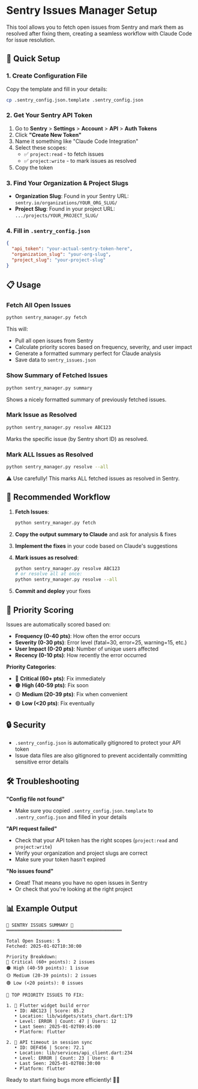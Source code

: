 # Sentry Issues Manager Setup

This tool allows you to fetch open issues from Sentry and mark them as resolved after fixing them, creating a seamless workflow with Claude Code for issue resolution.

## 🚀 Quick Setup

### 1. Create Configuration File

Copy the template and fill in your details:

```bash
cp .sentry_config.json.template .sentry_config.json
```

### 2. Get Your Sentry API Token

1. Go to **Sentry** > **Settings** > **Account** > **API** > **Auth Tokens**
2. Click **"Create New Token"**
3. Name it something like "Claude Code Integration"
4. Select these scopes:
   - ✅ `project:read` - to fetch issues
   - ✅ `project:write` - to mark issues as resolved
5. Copy the token

### 3. Find Your Organization & Project Slugs

- **Organization Slug**: Found in your Sentry URL: `sentry.io/organizations/YOUR_ORG_SLUG/`
- **Project Slug**: Found in your project URL: `.../projects/YOUR_PROJECT_SLUG/`

### 4. Fill in `.sentry_config.json`

```json
{
  "api_token": "your-actual-sentry-token-here",
  "organization_slug": "your-org-slug",
  "project_slug": "your-project-slug"
}
```

## 📋 Usage

### Fetch All Open Issues
```bash
python sentry_manager.py fetch
```
This will:
- Pull all open issues from Sentry
- Calculate priority scores based on frequency, severity, and user impact
- Generate a formatted summary perfect for Claude analysis
- Save data to `sentry_issues.json`

### Show Summary of Fetched Issues
```bash
python sentry_manager.py summary
```
Shows a nicely formatted summary of previously fetched issues.

### Mark Issue as Resolved
```bash
python sentry_manager.py resolve ABC123
```
Marks the specific issue (by Sentry short ID) as resolved.

### Mark ALL Issues as Resolved
```bash
python sentry_manager.py resolve --all
```
⚠️  Use carefully! This marks ALL fetched issues as resolved in Sentry.

## 🔄 Recommended Workflow

1. **Fetch Issues**:
   ```bash
   python sentry_manager.py fetch
   ```

2. **Copy the output summary to Claude** and ask for analysis & fixes

3. **Implement the fixes** in your code based on Claude's suggestions

4. **Mark issues as resolved**:
   ```bash
   python sentry_manager.py resolve ABC123
   # or resolve all at once:
   python sentry_manager.py resolve --all
   ```

5. **Commit and deploy** your fixes

## 🎯 Priority Scoring

Issues are automatically scored based on:

- **Frequency (0-40 pts)**: How often the error occurs
- **Severity (0-30 pts)**: Error level (fatal=30, error=25, warning=15, etc.)  
- **User Impact (0-20 pts)**: Number of unique users affected
- **Recency (0-10 pts)**: How recently the error occurred

**Priority Categories**:
- 🔴 **Critical (60+ pts)**: Fix immediately
- 🟠 **High (40-59 pts)**: Fix soon
- 🟡 **Medium (20-39 pts)**: Fix when convenient
- 🟢 **Low (<20 pts)**: Fix eventually

## 🔒 Security

- `.sentry_config.json` is automatically gitignored to protect your API token
- Issue data files are also gitignored to prevent accidentally committing sensitive error details

## 🛠️ Troubleshooting

**"Config file not found"**
- Make sure you copied `.sentry_config.json.template` to `.sentry_config.json` and filled in your details

**"API request failed"**
- Check that your API token has the right scopes (`project:read` and `project:write`)
- Verify your organization and project slugs are correct
- Make sure your token hasn't expired

**"No issues found"**
- Great! That means you have no open issues in Sentry
- Or check that you're looking at the right project

## 📊 Example Output

```
🚨 SENTRY ISSUES SUMMARY 🚨
═══════════════════════════════════════════

Total Open Issues: 5
Fetched: 2025-01-02T10:30:00

Priority Breakdown:
🔴 Critical (60+ points): 2 issues
🟠 High (40-59 points): 1 issue  
🟡 Medium (20-39 points): 2 issues
🟢 Low (<20 points): 0 issues

🎯 TOP PRIORITY ISSUES TO FIX:

1. 🔴 Flutter widget build error
   • ID: ABC123 | Score: 85.2
   • Location: lib/widgets/stats_chart.dart:179
   • Level: ERROR | Count: 47 | Users: 12
   • Last Seen: 2025-01-02T09:45:00
   • Platform: flutter

2. 🔴 API timeout in session sync  
   • ID: DEF456 | Score: 72.1
   • Location: lib/services/api_client.dart:234
   • Level: ERROR | Count: 23 | Users: 8
   • Last Seen: 2025-01-02T08:30:00
   • Platform: flutter
```

Ready to start fixing bugs more efficiently! 🐛✨